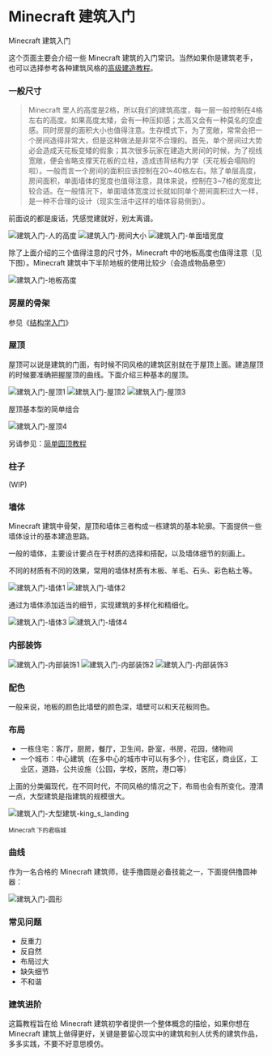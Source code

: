 # Minecraft 建筑入门

Minecraft 建筑入门

这个页面主要会介绍一些 Minecraft 建筑的入门常识。当然如果你是建筑老手，也可以选择参考各种建筑风格的[高级建造教程](tutorial/building/building-style)。

### 一般尺寸

> Minecraft 里人的高度是2格，所以我们的建筑高度，每一层一般控制在4格左右的高度。如果高度太矮，会有一种压抑感；太高又会有一种莫名的空虚感。同时房屋的面积大小也值得注意。生存模式下，为了宽敞，常常会把一个房间造得非常大，但是这种做法是非常不合理的。首先，单个房间过大势必会造成天花板变矮的假象；其次很多玩家在建造大房间的时候，为了视线宽敞，便会省略支撑天花板的立柱，造成违背结构力学（天花板会塌陷的啦）。一般而言一个房间的面积应该控制在20\~40格左右。除了单层高度，房间面积，单面墙体的宽度也值得注意，具体来说，控制在3\~7格的宽度比较合适。在一般情况下，单面墙体宽度过长就如同单个房间面积过大一样，是一种不合理的设计（现实生活中这样的墙体容易侧到）。 

前面说的都是废话，凭感觉建就好，别太离谱。

![建筑入门-人的高度](../../assets/images/building-tutorial/TooltipFilter.png)    ![建筑入门-房间大小](../../assets/images/building-tutorial/建筑入门-房间大小.png)    ![建筑入门-单面墙宽度](../../assets/images/building-tutorial/建筑入门-单面墙宽度.png)

除了上面介绍的三个值得注意的尺寸外，Minecraft 中的地板高度也值得注意（见下图）。Minecraft 建筑中下半阶地板的使用比较少（会造成物品悬空）

![建筑入门-地板高度](../../assets/images/building-tutorial/建筑入门-地板高度.png)

### 房屋的骨架

参见《[结构学入门](tutorial/building/architechture-introduction)》

### 屋顶

屋顶可以说是建筑的门面，有时候不同风格的建筑区别就在于屋顶上面。建造屋顶的时候要准确把握屋顶的曲线。下面介绍三种基本的屋顶。

![建筑入门-屋顶1](../../assets/images/building-tutorial/建筑入门-屋顶1.png)    ![建筑入门-屋顶2](../../assets/images/building-tutorial/建筑入门-屋顶2.png)    ![建筑入门-屋顶3](../../assets/images/building-tutorial/建筑入门-屋顶3.png)

屋顶基本型的简单组合

![建筑入门-屋顶4](../../assets/images/building-tutorial/建筑入门-屋顶4.png)

另请参见：[简单圆顶教程](tutorial/building/tutorial-dome)

### 柱子

(WIP)

### 墙体

Minecraft 建筑中骨架，屋顶和墙体三者构成一栋建筑的基本轮廓。下面提供一些墙体设计的基本建造思路。

一般的墙体，主要设计要点在于材质的选择和搭配，以及墙体细节的刻画上。

不同的材质有不同的效果，常用的墙体材质有木板、羊毛、石头、彩色粘土等。

![建筑入门-墙体1](../../assets/images/building-tutorial/建筑入门-墙体1.png)    ![建筑入门-墙体2](../../assets/images/building-tutorial/建筑入门-墙体2.png)

通过为墙体添加适当的细节，实现建筑的多样化和精细化。

![建筑入门-墙体3](../../assets/images/building-tutorial/建筑入门-墙体3.png)    ![建筑入门-墙体4](../../assets/images/building-tutorial/建筑入门-墙体4.png)

### 内部装饰

![建筑入门-内部装饰1](../../assets/images/building-tutorial/建筑入门-内部装饰1.jpg)    ![建筑入门-内部装饰2](../../assets/images/building-tutorial/建筑入门-内部装饰2.jpg)    ![建筑入门-内部装饰3](../../assets/images/building-tutorial/建筑入门-内部装饰3.jpg)

### 配色

一般来说，地板的颜色比墙壁的颜色深，墙壁可以和天花板同色。

### 布局

- 一栋住宅：客厅，厨房，餐厅，卫生间，卧室，书房，花园，储物间
- 一个城市：中心建筑（在多中心的城市中可以有多个），住宅区，商业区，工业区，道路，公共设施（公园，学校，医院，港口等）

上面的分类偏现代，在不同时代，不同风格的情况之下，布局也会有所变化。澄清一点，大型建筑是指建筑的规模很大。

![建筑入门-大型建筑-king_s_landing](../../assets/images/building-tutorial/建筑入门-大型建筑-king_s_landing.jpg)

<sup>Minecraft 下的君临城<sup>

### 曲线

作为一名合格的 Minecraft 建筑师，徒手撸圆是必备技能之一，下面提供撸圆神器：

![建筑入门-圆形](../../assets/images/building-tutorial/建筑入门-圆形.jpg)

### 常见问题

- 反重力
- 反自然
- 布局过大
- 缺失细节
- 不和谐

### 建筑进阶

这篇教程旨在给 Minecraft 建筑初学者提供一个整体概念的描绘，如果你想在 Minecraft 建筑上做得更好，关键是要留心现实中的建筑和别人优秀的建筑作品，多多实践，不要不好意思模仿。
